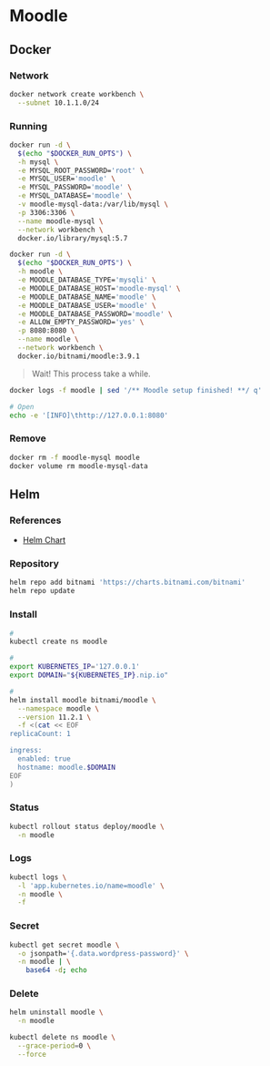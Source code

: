 # Moodle

## Docker

### Network

```sh
docker network create workbench \
  --subnet 10.1.1.0/24
```

### Running

```sh
docker run -d \
  $(echo "$DOCKER_RUN_OPTS") \
  -h mysql \
  -e MYSQL_ROOT_PASSWORD='root' \
  -e MYSQL_USER='moodle' \
  -e MYSQL_PASSWORD='moodle' \
  -e MYSQL_DATABASE='moodle' \
  -v moodle-mysql-data:/var/lib/mysql \
  -p 3306:3306 \
  --name moodle-mysql \
  --network workbench \
  docker.io/library/mysql:5.7
```

```sh
docker run -d \
  $(echo "$DOCKER_RUN_OPTS") \
  -h moodle \
  -e MOODLE_DATABASE_TYPE='mysqli' \
  -e MOODLE_DATABASE_HOST='moodle-mysql' \
  -e MOODLE_DATABASE_NAME='moodle' \
  -e MOODLE_DATABASE_USER='moodle' \
  -e MOODLE_DATABASE_PASSWORD='moodle' \
  -e ALLOW_EMPTY_PASSWORD='yes' \
  -p 8080:8080 \
  --name moodle \
  --network workbench \
  docker.io/bitnami/moodle:3.9.1
```

> Wait! This process take a while.

```sh
docker logs -f moodle | sed '/** Moodle setup finished! **/ q'
```

```sh
# Open
echo -e '[INFO]\thttp://127.0.0.1:8080'
```

### Remove

```sh
docker rm -f moodle-mysql moodle
docker volume rm moodle-mysql-data
```

## Helm

### References

- [Helm Chart](https://github.com/bitnami/charts/tree/master/bitnami/moodle)

### Repository

```sh
helm repo add bitnami 'https://charts.bitnami.com/bitnami'
helm repo update
```

### Install

```sh
#
kubectl create ns moodle

#
export KUBERNETES_IP='127.0.0.1'
export DOMAIN="${KUBERNETES_IP}.nip.io"

#
helm install moodle bitnami/moodle \
  --namespace moodle \
  --version 11.2.1 \
  -f <(cat << EOF
replicaCount: 1

ingress:
  enabled: true
  hostname: moodle.$DOMAIN
EOF
)
```

### Status

```sh
kubectl rollout status deploy/moodle \
  -n moodle
```

### Logs

```sh
kubectl logs \
  -l 'app.kubernetes.io/name=moodle' \
  -n moodle \
  -f
```

### Secret

```sh
kubectl get secret moodle \
  -o jsonpath='{.data.wordpress-password}' \
  -n moodle | \
    base64 -d; echo
```

### Delete

```sh
helm uninstall moodle \
  -n moodle

kubectl delete ns moodle \
  --grace-period=0 \
  --force
```

